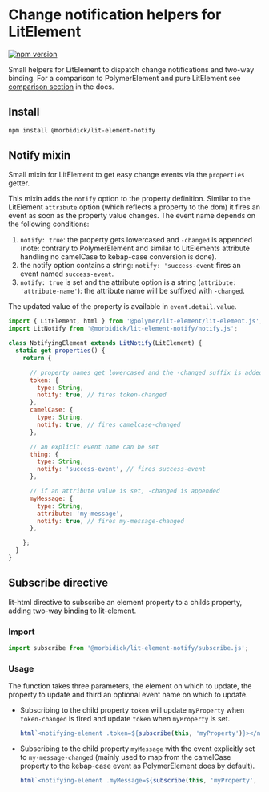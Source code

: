# Change notification helpers for LitElement

[![npm version](https://img.shields.io/npm/v/@morbidick/lit-element-notify.svg)](https://www.npmjs.com/package/@morbidick/lit-element-notify)

Small helpers for LitElement to dispatch change notifications and two-way binding. For a comparison to PolymerElement and pure LitElement see [comparison section](docs/comparison.md) in the docs.

## Install

```bash
npm install @morbidick/lit-element-notify
```

## Notify mixin

Small mixin for LitElement to get easy change events via the `properties` getter.

This mixin adds the `notify` option to the property definition. Similar to the LitElement `attribute` option (which reflects a property to the dom) it fires an event as soon as the property value changes. The event name depends on the following conditions:

1. `notify: true`: the property gets lowercased and `-changed` is appended (note: contrary to PolymerElement and similar to LitElements attribute handling no camelCase to kebap-case conversion is done).
2. the notify option contains a string: `notify: 'success-event` fires an event named `success-event`.
3. `notify: true` is set and the attribute option is a string (`attribute: 'attribute-name'`): the attribute name will be suffixed with `-changed`.

The updated value of the property is available in `event.detail.value`.

```javascript
import { LitElement, html } from '@polymer/lit-element/lit-element.js';
import LitNotify from '@morbidick/lit-element-notify/notify.js';

class NotifyingElement extends LitNotify(LitElement) {
  static get properties() {
    return {

      // property names get lowercased and the -changed suffix is added
      token: {
        type: String,
        notify: true, // fires token-changed
      },
      camelCase: {
        type: String,
        notify: true, // fires camelcase-changed
      },

      // an explicit event name can be set
      thing: {
        type: String,
        notify: 'success-event', // fires success-event
      },

      // if an attribute value is set, -changed is appended
      myMessage: {
        type: String,
        attribute: 'my-message',
        notify: true, // fires my-message-changed
      },

    };
  }
}
```

## Subscribe directive

lit-html directive to subscribe an element property to a childs property, adding two-way binding to lit-element.

### Import

```javascript
import subscribe from '@morbidick/lit-element-notify/subscribe.js';
```

### Usage

The function takes three parameters, the element on which to update, the property to update and third an optional event name on which to update.

* Subscribing to the child property `token` will update `myProperty` when `token-changed` is fired and update `token` when `myProperty` is set.
    ```javascript
    html`<notifying-element .token=${subscribe(this, 'myProperty')}></notifying-element>`;
    ```

* Subscribing to the child property `myMessage` with the event explicitly set to `my-message-changed` (mainly used to map from the camelCase property to the kebap-case event as PolymerElement does by default).
    ```javascript
    html`<notifying-element .myMessage=${subscribe(this, 'myProperty', 'my-message-changed')}></notifying-element>`;
    ```
